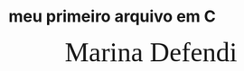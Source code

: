 # meu primeiro arquivo em C
<div align = "center">
<font size = 12 face = "cooper black">Marina Defendi
